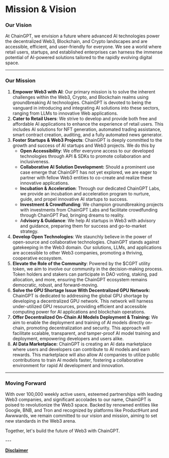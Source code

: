 # Mission & Vision

### **Our Vision**

At ChainGPT, we envision a future where advanced AI technologies power the decentralized Web3, Blockchain, and Crypto landscapes and are accessible, efficient, and user-friendly for everyone. We see a world where retail users, startups, and established enterprises can harness the immense potential of AI-powered solutions tailored to the rapidly evolving digital space.

***

### **Our Mission**

1. **Empower Web3 with AI**: Our primary mission is to solve the inherent challenges within the Web3, Crypto, and Blockchain realms using groundbreaking AI technologies. ChainGPT is devoted to being the vanguard in introducing and integrating AI solutions into these sectors, ranging from LLMs to innovative Web applications.
2. **Cater to Retail Users**: We strive to develop and provide both free and affordable AI applications to enhance the experience of retail users. This includes AI solutions for NFT generation, automated trading assistance, smart contract creation, auditing, and a fully automated news generator.
3. **Foster Startups & Web3 Projects**: ChainGPT is deeply committed to the growth and success of AI startups and Web3 projects. We do this by
   * **Open Accessibility**: We offer everyone access to our developed technologies through API & SDKs to promote collaboration and inclusiveness.
   * **Collaborative AI Solution Development:** Should a prominent use case emerge that ChainGPT has not yet explored, we are eager to partner with fellow Web3 entities to co-create and realize these innovative applications.
   * **Incubation & Acceleration**: Through our dedicated ChainGPT Labs, we provide an incubation and acceleration program to nurture, guide, and propel innovative AI startups to success.
   * **Investment & Crowdfunding**: We champion groundbreaking projects with investments from ChainGPT Labs and facilitate crowdfunding through ChainGPT Pad, bringing dreams to reality.
   * A**dvisory & Guidance**: We help AI startups in Web3 with advisory and guidance, preparing them for success and go-to-market strategy.
4. **Develop Open Technologies**: We staunchly believe in the power of open-source and collaborative technologies. ChainGPT stands against gatekeeping in the Web3 domain. Our solutions, LLMs, and applications are accessible to other Web3 companies, promoting a thriving, cooperative ecosystem.
5. **Elevate the Role of the Community**: Powered by the $CGPT utility token, we aim to involve our community in the decision-making process. Token holders and stakers can participate in DAO voting, staking, pad allocation, and more, ensuring the ChainGPT ecosystem remains democratic, robust, and forward-moving.
6. **Solve the GPU Shortage Issue With Decentralized GPU Network:** ChainGPT is dedicated to addressing the global GPU shortage by developing a decentralized GPU network. This network will harness under-utilized GPU resources, providing efficient and accessible computing power for AI applications and blockchain operations.
7. **Offer Decentralized On-Chain AI Models Deployment & Training:** We aim to enable the deployment and training of AI models directly on-chain, promoting decentralization and security. This approach will facilitate scalable, transparent, and tamper-proof AI model training and deployment, empowering developers and users alike.
8. **AI Data Marketplace:** ChainGPT is creating an AI data marketplace where users and developers can contribute to AI models and earn rewards. This marketplace will also allow AI companies to utilize public contributions to train AI models faster, fostering a collaborative environment for rapid AI development and innovation.

***

### **Moving Forward**

With over 100,000 weekly active users, esteemed partnerships with leading Web3 companies, and significant accolades to our name, ChainGPT is poised to revolutionize the Web3 space. Backed by renowned entities like Google, BNB, and Tron and recognized by platforms like ProductHunt and Awwwards, we remain committed to our vision and mission, aiming to set new standards in the Web3 arena.

Together, let's build the future of Web3 with ChainGPT.

\---

[**Disclaimer**](../misc/legal-docs/disclaimer.md)&#x20;
